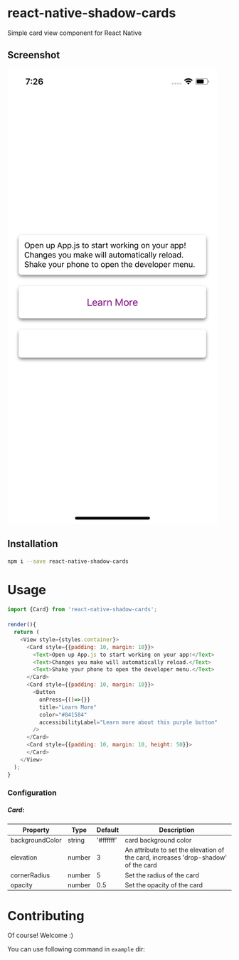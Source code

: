 # react-native-shadow-cards
Simple card view component for React Native


Screenshot
---

![Demo](./screenshots/screenshot.png)


## Installation

```sh
npm i --save react-native-shadow-cards
```

# Usage

```js
import {Card} from 'react-native-shadow-cards';

render(){
  return (
    <View style={styles.container}>
      <Card style={{padding: 10, margin: 10}}>
        <Text>Open up App.js to start working on your app!</Text>
        <Text>Changes you make will automatically reload.</Text>
        <Text>Shake your phone to open the developer menu.</Text>
      </Card>
      <Card style={{padding: 10, margin: 10}}>
        <Button
          onPress={()=>{}}
          title="Learn More"
          color="#841584"
          accessibilityLabel="Learn more about this purple button"
        />
      </Card>
      <Card style={{padding: 10, margin: 10, height: 50}}>
      </Card>
    </View>
  );
}
```

### Configuration
##### Card:
| Property | Type | Default | Description |
|---------------|----------|-------------|----------------------------------------------------------------|
| backgroundColor | string | '#ffffff' | card background color |
| elevation | number | 3 | An attribute to set the elevation of the card, increases 'drop-shadow' of the card |
| cornerRadius | number | 5 | Set the radius of the card |
| opacity | number | 0.5 | Set the opacity of the card |

# Contributing
Of course! Welcome :)

You can use following command in `example` dir:
